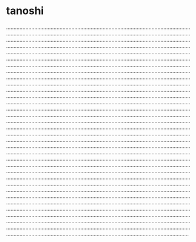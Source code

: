 # tanoshi

.......................................................................................................................................................................................................................................................................................................................................................................................................................................................................................................................................................................................................................................................................................................................................................................................................................................................................................................................................................................................................................................................................................................................................................................................................................................................................................................................................................................................................................................................................................................................................................................................................................................................................................................................................................................................................................................................................................................................................................................................................................................................................................................................................................................................................................................................................................................................................................................................................................................................................................................................................................................................................................................................................................................................................................................................................................................................................................................................................................................................................................................................................................................................................................................................................................................................................................................................................................................................................................................................................................................................................................................................................................................................................................................................................................................................................................................................................................................................................................................................................................................................................................................................................................................................................................................................................................................................................................................................